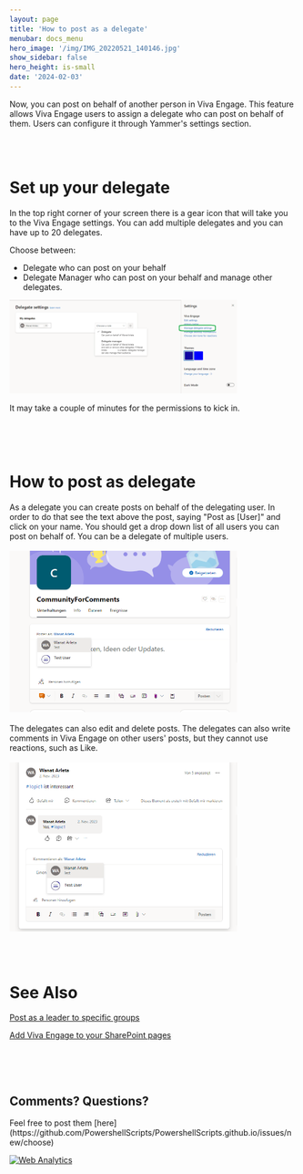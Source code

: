 ```yaml
---
layout: page
title: 'How to post as a delegate'
menubar: docs_menu
hero_image: '/img/IMG_20220521_140146.jpg'
show_sidebar: false
hero_height: is-small
date: '2024-02-03'
---
```


Now, you can post on behalf of another person in Viva Engage. This feature allows Viva Engage users to assign a delegate who can post on behalf of them. Users can configure it through Yammer's settings section.

<br/><br/>

<h1>Set up your delegate</h1>
In the top right corner of your screen there is a gear icon that will take you to the Viva Engage settings. You can add multiple delegates and you can have up to 20 delegates.

Choose between:
* Delegate who can post on your behalf
* Delegate Manager who can post on your behalf and manage other delegates. 

<img src="/articles/images/G-PostAsDelegate3.PNG" width="400">

It may take a couple of minutes for the permissions to kick in. 

<br/><br/><br/>

<h1>How to post as delegate</h1>
As a delegate you can create posts on behalf of the delegating user. In order to do that see the text above the post, saying "Post as [User]" and click on your name. You should get a drop down list of all users you can post on behalf of. You can be a delegate of multiple users.
<br/><br/>
<img src="/articles/images/G-PostAsDelegate1.PNG" width="400">
<br/><br/>
The delegates can also edit and delete posts. The delegates can also write comments in Viva Engage on other users' posts, but they cannot use reactions, such as Like. 
<br/><br/>
<img src="/articles/images/G-PostAsDelegate2.PNG" width="400">

<br/><br/>

<h1>See Also</h1>

[Post as a leader to specific groups](https://powershellscripts.github.io/articles/en/Viva/Post%20as%20a%20leader%20to%20specific%20groups/)

[Add Viva Engage to your SharePoint pages](https://powershellscripts.github.io/articles/en/Viva/Add%20Viva%20Engage%20to%20your%20SharePoint%20pages/)


<br/><br/><br/>

<h2>Comments? Questions?</h2>
Feel free to post them [here](https://github.com/PowershellScripts/PowershellScripts.github.io/issues/new/choose)




<!-- Default Statcounter code for Viva Post as Delegate
https://powershellscripts.github.io/articles/en/Viva/How%20to%20post%20as%20delegate/
-->
<script type="text/javascript">
var sc_project=12974160; 
var sc_invisible=0; 
var sc_security="78fd46e7"; 
var scJsHost = "https://";
document.write("<sc"+"ript type='text/javascript' src='" +
scJsHost+
"statcounter.com/counter/counter.js'></"+"script>");
</script>
<noscript><div class="statcounter"><a title="Web Analytics"
href="https://statcounter.com/" target="_blank"><img
class="statcounter"
src="https://c.statcounter.com/12974160/0/78fd46e7/0/"
alt="Web Analytics"
referrerPolicy="no-referrer-when-downgrade"></a></div></noscript>
<!-- End of Statcounter Code -->
